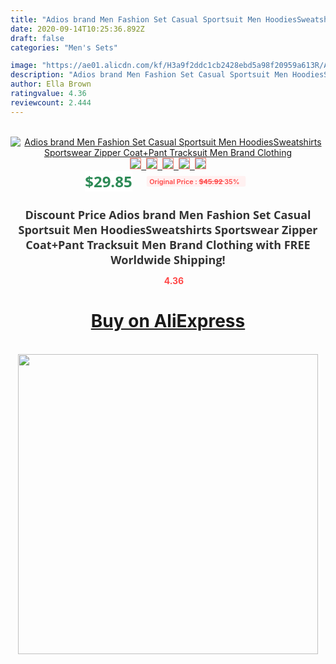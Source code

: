 ```yaml
---
title: "Adios brand Men Fashion Set Casual Sportsuit Men HoodiesSweatshirts Sportswear Zipper Coat+Pant Tracksuit Men Brand Clothing"
date: 2020-09-14T10:25:36.892Z
draft: false
categories: "Men's Sets"

image: "https://ae01.alicdn.com/kf/H3a9f2ddc1cb2428ebd5a98f20959a613R/Adios-brand-Men-Fashion-Set-Casual-Sportsuit-Men-Hoodies-Sweatshirts-Sportswear-Zipper-Coat-Pant-Tracksuit-Men.jpg"
description: "Adios brand Men Fashion Set Casual Sportsuit Men HoodiesSweatshirts Sportswear Zipper Coat+Pant Tracksuit Men Brand Clothing"
author: Ella Brown
ratingvalue: 4.36
reviewcount: 2.444
---
```

<br>
<div style="text-align: center;">
<a href="https://s.click.aliexpress.com/e/_9f3jAN" target="_blank" rel="nofollow noopener noreferrer"><img alt="Adios brand Men Fashion Set Casual Sportsuit Men HoodiesSweatshirts Sportswear Zipper Coat+Pant Tracksuit Men Brand Clothing" class="magnifier-image" src="https://ae01.alicdn.com/kf/H3a9f2ddc1cb2428ebd5a98f20959a613R/Adios-brand-Men-Fashion-Set-Casual-Sportsuit-Men-Hoodies-Sweatshirts-Sportswear-Zipper-Coat-Pant-Tracksuit-Men.jpg_640x640.jpg">
<br>
<img style="border:1px solid salmon" src="https://ae01.alicdn.com/kf/H3a9f2ddc1cb2428ebd5a98f20959a613R/Adios-brand-Men-Fashion-Set-Casual-Sportsuit-Men-Hoodies-Sweatshirts-Sportswear-Zipper-Coat-Pant-Tracksuit-Men.jpg_120x120.jpg">&nbsp;&nbsp;<img style="border:1px solid salmon" src="https://ae01.alicdn.com/kf/H7ea803ca01154cafb2c325c291edfa54l/Adios-brand-Men-Fashion-Set-Casual-Sportsuit-Men-Hoodies-Sweatshirts-Sportswear-Zipper-Coat-Pant-Tracksuit-Men.jpg_120x120.jpg">&nbsp;&nbsp;<img style="border:1px solid salmon" src="https://ae01.alicdn.com/kf/H418ba4df49f041b0a604075767e2f673Y/Adios-brand-Men-Fashion-Set-Casual-Sportsuit-Men-Hoodies-Sweatshirts-Sportswear-Zipper-Coat-Pant-Tracksuit-Men.jpg_120x120.jpg">&nbsp;&nbsp;<img style="border:1px solid salmon" src="https://ae01.alicdn.com/kf/H11005214326d40bcaece328830cb4bbam/Adios-brand-Men-Fashion-Set-Casual-Sportsuit-Men-Hoodies-Sweatshirts-Sportswear-Zipper-Coat-Pant-Tracksuit-Men.jpg_120x120.jpg">&nbsp;&nbsp;<img style="border:1px solid salmon" src="https://ae01.alicdn.com/kf/Hb984f747e1424e19a10f1cf0641a925an/Adios-brand-Men-Fashion-Set-Casual-Sportsuit-Men-Hoodies-Sweatshirts-Sportswear-Zipper-Coat-Pant-Tracksuit-Men.jpg_120x120.jpg"></a></div><br0>
<div style="text-align: center;"><span style="background-color: white; border: 0px; box-sizing: border-box; color: seagreen; display: inline-block; font-family: &quot;open sans&quot; , &quot;arial&quot; , &quot;helvetica&quot; , sans-serif , &quot;heiti&quot;; font-size: 24px; font-stretch: inherit; font-weight: 700; line-height: inherit; margin: 0px 10px 0px 0px; padding: 0px; vertical-align: middle;">$29.85 </span>
<span style="background: rgb(255 , 241 , 241); border-radius: 3px; border: 0px; box-sizing: border-box; color: #ff4747; display: inline-block; font-family: inherit; font-size: 12px; font-stretch: inherit; font-style: inherit; font-variant: inherit; font-weight: 600; line-height: inherit; margin: 0px; padding: 2px 5px; transform: scale(0.9); vertical-align: middle;">Original Price : <b style="text-decoration: line-through;">$45.92 </b> 35%&nbsp;&nbsp;</span></div>
<h1 style="color: #333333; display: inline-block; font-family: &quot;open sans&quot; , &quot;arial&quot; , &quot;helvetica&quot; , sans-serif , &quot;heiti&quot;; font-size: 18px; font-stretch: inherit; font-weight: 700; text-align: center;">Discount Price Adios brand Men Fashion Set Casual Sportsuit Men HoodiesSweatshirts Sportswear Zipper Coat+Pant Tracksuit Men Brand Clothing with FREE Worldwide Shipping!</h1>
<div style="color: #ff4747; text-align: center;">
<img src="https://4.bp.blogspot.com/-M0ZcTcb-5uY/XleCXlxnR4I/AAAAAAAAAEc/OrjgMkXV1oMQFaCRZj5HQwOCBcu3w1FegCPcBGAYYCw/s1600/star.png" style="height: 15px;">&nbsp;<b>4.36</b></div>
<div class="button_cont" align="center"><a class="buynow_a" href="https://s.click.aliexpress.com/e/_9f3jAN" target="_blank" rel="nofollow noopener noreferrer"><H1>Buy on AliExpress</H1></a></div><br>
<div class="separator" style="clear: both; text-align: center;">
<img src="https://lh3.googleusercontent.com/-pTy5HemUv9M/XlePHvY0dAI/AAAAAAAAAE4/0nX5iRUoIWY8eMW9Dpxeirr157OZliDIgCLcBGAsYHQ/s1600/badge.gif" width="480">
</div>
